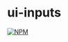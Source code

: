 # ui-inputs

> 

[![NPM](https://img.shields.io/npm/v/ui-inputs.svg)](https://www.npmjs.com/package/@path-composer/ui-inputs) 
